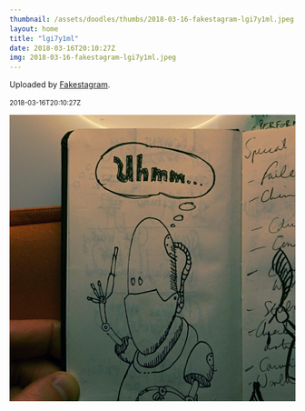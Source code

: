 ```yaml
---
thumbnail: /assets/doodles/thumbs/2018-03-16-fakestagram-lgi7y1ml.jpeg
layout: home
title: "lgi7y1ml"
date: 2018-03-16T20:10:27Z
img: 2018-03-16-fakestagram-lgi7y1ml.jpeg
---
```


Uploaded by [Fakestagram](https://github.com/opyate/fakestagram).

<small>2018-03-16T20:10:27Z</small>

![Uploaded by Fakestagram](/assets/doodles/original/2018-03-16-fakestagram-lgi7y1ml.jpeg)
